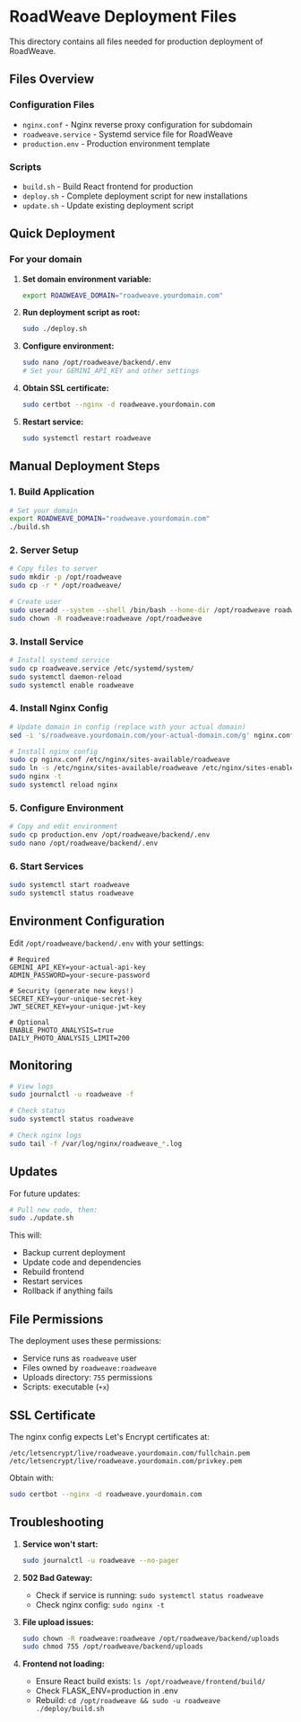 # RoadWeave Deployment Files

This directory contains all files needed for production deployment of RoadWeave.

## Files Overview

### Configuration Files
- `nginx.conf` - Nginx reverse proxy configuration for subdomain
- `roadweave.service` - Systemd service file for RoadWeave
- `production.env` - Production environment template

### Scripts
- `build.sh` - Build React frontend for production
- `deploy.sh` - Complete deployment script for new installations
- `update.sh` - Update existing deployment script

## Quick Deployment

### For your domain

1. **Set domain environment variable:**
   ```bash
   export ROADWEAVE_DOMAIN="roadweave.yourdomain.com"
   ```

2. **Run deployment script as root:**
   ```bash
   sudo ./deploy.sh
   ```

3. **Configure environment:**
   ```bash
   sudo nano /opt/roadweave/backend/.env
   # Set your GEMINI_API_KEY and other settings
   ```

4. **Obtain SSL certificate:**
   ```bash
   sudo certbot --nginx -d roadweave.yourdomain.com
   ```

5. **Restart service:**
   ```bash
   sudo systemctl restart roadweave
   ```

## Manual Deployment Steps

### 1. Build Application
```bash
# Set your domain
export ROADWEAVE_DOMAIN="roadweave.yourdomain.com"
./build.sh
```

### 2. Server Setup
```bash
# Copy files to server
sudo mkdir -p /opt/roadweave
sudo cp -r * /opt/roadweave/

# Create user
sudo useradd --system --shell /bin/bash --home-dir /opt/roadweave roadweave
sudo chown -R roadweave:roadweave /opt/roadweave
```

### 3. Install Service
```bash
# Install systemd service
sudo cp roadweave.service /etc/systemd/system/
sudo systemctl daemon-reload
sudo systemctl enable roadweave
```

### 4. Install Nginx Config
```bash
# Update domain in config (replace with your actual domain)
sed -i 's/roadweave.yourdomain.com/your-actual-domain.com/g' nginx.conf

# Install nginx config
sudo cp nginx.conf /etc/nginx/sites-available/roadweave
sudo ln -s /etc/nginx/sites-available/roadweave /etc/nginx/sites-enabled/
sudo nginx -t
sudo systemctl reload nginx
```

### 5. Configure Environment
```bash
# Copy and edit environment
sudo cp production.env /opt/roadweave/backend/.env
sudo nano /opt/roadweave/backend/.env
```

### 6. Start Services
```bash
sudo systemctl start roadweave
sudo systemctl status roadweave
```

## Environment Configuration

Edit `/opt/roadweave/backend/.env` with your settings:

```env
# Required
GEMINI_API_KEY=your-actual-api-key
ADMIN_PASSWORD=your-secure-password

# Security (generate new keys!)
SECRET_KEY=your-unique-secret-key
JWT_SECRET_KEY=your-unique-jwt-key

# Optional
ENABLE_PHOTO_ANALYSIS=true
DAILY_PHOTO_ANALYSIS_LIMIT=200
```

## Monitoring

```bash
# View logs
sudo journalctl -u roadweave -f

# Check status
sudo systemctl status roadweave

# Check nginx logs
sudo tail -f /var/log/nginx/roadweave_*.log
```

## Updates

For future updates:
```bash
# Pull new code, then:
sudo ./update.sh
```

This will:
- Backup current deployment
- Update code and dependencies
- Rebuild frontend
- Restart services
- Rollback if anything fails

## File Permissions

The deployment uses these permissions:
- Service runs as `roadweave` user
- Files owned by `roadweave:roadweave`
- Uploads directory: `755` permissions
- Scripts: executable (`+x`)

## SSL Certificate

The nginx config expects Let's Encrypt certificates at:
```
/etc/letsencrypt/live/roadweave.yourdomain.com/fullchain.pem
/etc/letsencrypt/live/roadweave.yourdomain.com/privkey.pem
```

Obtain with:
```bash
sudo certbot --nginx -d roadweave.yourdomain.com
```

## Troubleshooting

1. **Service won't start:**
   ```bash
   sudo journalctl -u roadweave --no-pager
   ```

2. **502 Bad Gateway:**
   - Check if service is running: `sudo systemctl status roadweave`
   - Check nginx config: `sudo nginx -t`

3. **File upload issues:**
   ```bash
   sudo chown -R roadweave:roadweave /opt/roadweave/backend/uploads
   sudo chmod 755 /opt/roadweave/backend/uploads
   ```

4. **Frontend not loading:**
   - Ensure React build exists: `ls /opt/roadweave/frontend/build/`
   - Check FLASK_ENV=production in .env
   - Rebuild: `cd /opt/roadweave && sudo -u roadweave ./deploy/build.sh`